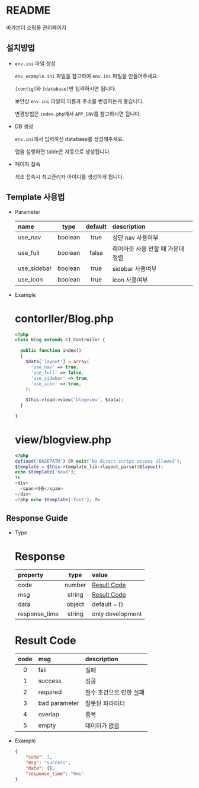 # README

바가본더 쇼핑몰 관리페이지

## 설치방법

- `env.ini` 파일 생성

  `env_example.ini` 파일을 참고하여 `env.ini` 파일을 만들어주세요.

  `[config]`와 `[database]`만 입력하시면 됩니다.

  보안상 `env.ini` 파일의 이름과 주소를 변경하는게 좋습니다.

  변경방법은 `index.php`에서 `APP_ENV`를 참고하시면 됩니다.

- DB 생성

  `env.ini`에서 입력하신 database를 생성해주세요.

  앱을 실행하면 table은 자동으로 생성됩니다.

- 페이지 접속

  최초 접속시 최고관리자 아이디를 생성하게 됩니다.



## Template 사용법

- Parameter

  | name        | type    | default | description                |
  |:------------|:-------:|:-------:|:---------------------------|
  | use_nav     | boolean | true    | 상단 nav 사용여부             |
  | use_full    | boolean | false   | 레이아웃 사용 안할 때 가운데 정렬 |
  | use_sidebar | boolean | true    | sidebar 사용여부             |
  | use_icon    | boolean | true    | icon 사용여부                |

- Example

  # contorller/Blog.php

  ```php
  <?php
  class Blog extends CI_Controller {

    public function index()
    {
      $data['layout'] = array(
        'use_nav' => true,
        'use_full' => false,
        'use_sidebar' => true,
        'use_icon' => true,
      );

      $this->load->view('blogview', $data);
    }

  }
  ```

  # view/blogview.php

  ```php
  <?php
  defined('BASEPATH') OR exit('No direct script access allowed');
  $template = $this->template_lib->layout_parse(@$layout);
  echo $template['head'];
  ?>
  <div>
    <span>내용</span>
  </div>
  <?php echo $template['foot']; ?>
  ```

## Response Guide

- Type

  # Response

  | property      | type   | value                       |
  |:--------------|:------:|:----------------------------|
  | code          | number | [Result Code](#result-code) |
  | msg           | string | [Result Code](#result-code) |
  | data          | object | default = {}                |
  | response_time | string | only development            |

  # Result Code

  | code | msg           | description        |
  |:----:|:--------------|:-------------------|
  | 0    | fail          | 실패                |
  | 1    | success       | 성공                |
  | 2    | required      | 필수 조건으로 인한 실패 |
  | 3    | bad parameter | 잘못된 파라미터       |
  | 4    | overlap       | 중복                |
  | 5    | empty         | 데이터가 없음         |

- Example

  ```json
  {
      "code": 1,
      "msg": "success",
      "data": {},
      "response_time": "0ms"
  }
  ```
